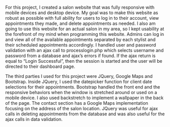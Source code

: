 For this project, I created a salon website that was fully responsive with mobile devices and desktop device.  My goal was to make this website as robust as possible with full ability for users to log in to their account, view appointments they made, and delete appointments as needed.  I also am going to use this website for an actual salon in my area, so I kept usability at the forefront of my mind when programming this website.  Admins can log in and view all of the available appointments separated by each stylist and their scheduled appointments accordingly.  I handled user and password validation with an ajax call to processlogin.php which selects username and password from a database and ajax’s errors if found.  If the ajax return is equal to “Login Successful”, then the session is started and the user will be directed to their dashboard page.	The third parties I used for this project were JQuery, Google Maps and Bootstrap.  Inside JQuery, I used the datepicker function for client date selections for their appointments.  Bootstrap handled the front end and the responsive behaviors when the window is stretched around or used on a mobile device.  I also used backstretch to implement a wallpaper in the back of the page.  The contact section has a Google Maps implementation focusing on the address of the salon location.  JQuery was useful for ajax calls in deleting appointments from the database and was also useful for the ajax calls in data validation.